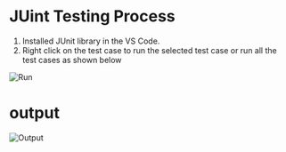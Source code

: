 # JUint Testing Process

1. Installed JUnit library in the VS Code.
2. Right click on the test case to run the selected test case or run all the test cases as shown below

![Run](https://github.com/kireeti-mucherla/designPatternProjects/blob/main/JUnit/RUN.png)

# output

![Output](https://github.com/kireeti-mucherla/designPatternProjects/blob/main/JUnit/OUTPUT.png)



